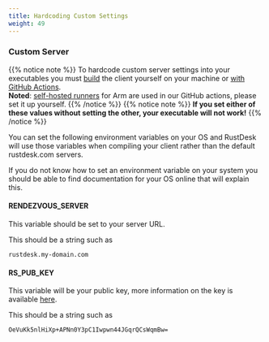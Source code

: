 ```yaml
---
title: Hardcoding Custom Settings
weight: 49
---
```


### Custom Server
{{% notice note %}}
To hardcode custom server settings into your executables you must [build](https://rustdesk.com/docs/en/dev/build/) the client yourself on your machine or [with GitHub Actions](https://rustdesk.com/docs/en/dev/build/all/).<br>
**Noted**: [self-hosted runners](https://docs.github.com/en/actions/hosting-your-own-runners/managing-self-hosted-runners/about-self-hosted-runners) for Arm are used in our GitHub actions, please set it up yourself.
{{% /notice %}}
{{% notice note %}}
**If you set either of these values without setting the other, your executable will not work!**
{{% /notice %}}

You can set the following environment variables on your OS and RustDesk will use those variables when compiling your client rather than the default rustdesk.com servers.

If you do not know how to set an environment variable on your system you should be able to find documentation for your OS online that will explain this.

#### RENDEZVOUS_SERVER
This variable should be set to your server URL.

This should be a string such as
```
rustdesk.my-domain.com
```

#### RS_PUB_KEY
This variable will be your public key, more information on the key is available [here](https://rustdesk.com/docs/en/self-host/install/#key).

This should be a string such as
```
OeVuKk5nlHiXp+APNn0Y3pC1Iwpwn44JGqrQCsWqmBw=
```

